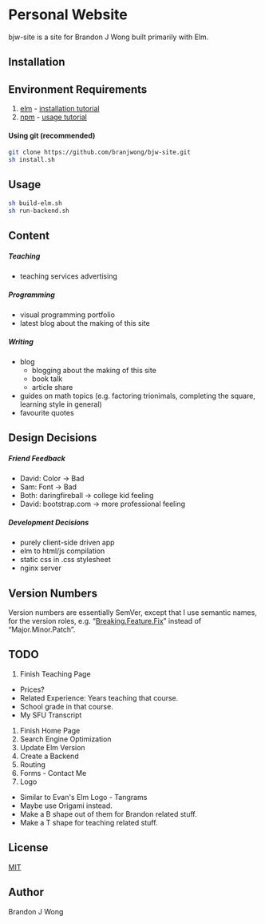 Personal Website
================

bjw-site is a site for Brandon J Wong built primarily with Elm.

Installation
------------

## Environment Requirements

1. [elm](http://elm-lang.org/install) - [installation tutorial](http://alphydan.svbtle.com/elm-lang-on-ubuntu-14-04)
1. [npm](https://www.npmjs.com/) - [usage tutorial](https://www.youtube.com/watch?v=pU9Q6oiQNd0)

#### Using git (recommended)

```sh
git clone https://github.com/branjwong/bjw-site.git
sh install.sh
```

Usage
-----

```sh
sh build-elm.sh
sh run-backend.sh
```

Content
-------

##### Teaching

- teaching services advertising

##### Programming

- visual programming portfolio
- latest blog about the making of this site

##### Writing

- blog
	- blogging about the making of this site
	- book talk
	- article share
- guides on math topics (e.g. factoring trionimals, completing the square, learning style in general)
- favourite quotes

Design Decisions
----------------

##### Friend Feedback

- David: Color -> Bad
- Sam: Font -> Bad
- Both: daringfireball -> college kid feeling
- David: bootstrap.com -> more professional feeling

##### Development Decisions

- purely client-side driven app
- elm to html/js compilation
- static css in .css stylesheet
- nginx server

## Version Numbers

Version numbers are essentially SemVer, except that I use semantic names, for the version roles, e.g. “[Breaking.Feature.Fix][ver]” instead of “Major.Minor.Patch”.

[ver]: https://medium.com/javascript-scene/software-versions-are-broken-3d2dc0da0783#.qgkp9dimp

TODO
----

1. Finish Teaching Page
  - Prices?
  - Related Experience: Years teaching that course.
  - School grade in that course.
  - My SFU Transcript
1. Finish Home Page
1. Search Engine Optimization
1. Update Elm Version
1. Create a Backend
1. Routing
1. Forms - Contact Me
1. Logo
  - Similar to Evan's Elm Logo - Tangrams
  - Maybe use Origami instead.
  - Make a B shape out of them for Brandon related stuff.
  - Make a T shape for teaching related stuff.

License
-------

[MIT](LICENSE)

Author
------

Brandon J Wong
